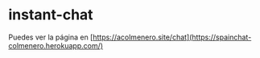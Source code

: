 # instant-chat

Puedes ver la página en [https://acolmenero.site/chat](https://spainchat-colmenero.herokuapp.com/)
